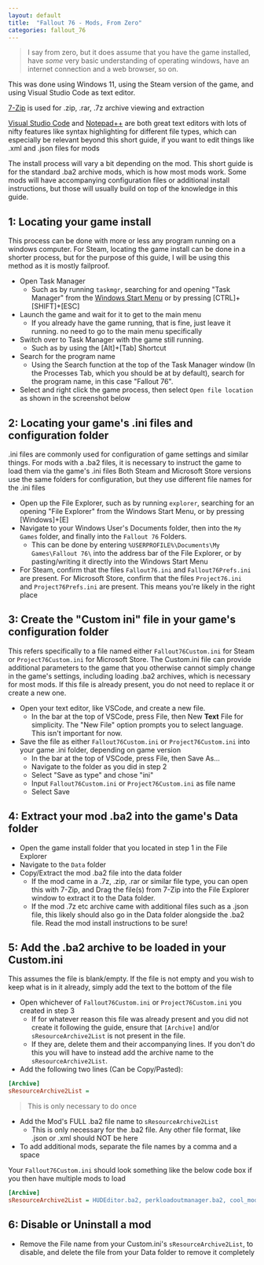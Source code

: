 ```yaml
---
layout: default
title:  "Fallout 76 - Mods, From Zero"
categories: fallout_76
---
```

> I say from zero, but it does assume that you have the game installed, have *some* very basic understanding of operating windows, have an internet connection and a web browser, so on.

This was done using Windows 11, using the Steam version of the game, and using Visual Studio Code as text editor.

[7-Zip](https://www.7-zip.org/) is used for .zip, .rar, .7z archive viewing and extraction

[Visual Studio Code](<https://code.visualstudio.com/>) and [Notepad++](<https://notepad-plus-plus.org/>) are both great text editors with lots of nifty features like syntax highlighting for different file types, which can especially be relevant beyond this short guide, if you want to edit things like .xml and .json files for mods

The install process will vary a bit depending on the mod. This short guide is for the standard .ba2 archive mods, which is how most mods work. Some mods will have accompanying configuration files or additional install instructions, but those will usually build on top of the knowledge in this guide.

## 1: Locating your game install
This process can be done with more or less any program running on a windows computer.
For Steam, locating the game install can be done in a shorter process, but for the purpose of this guide, I will be using this method as it is mostly failproof.

* Open Task Manager
    * Such as by running `taskmgr`, searching for and opening "Task Manager" from the [Windows Start Menu](<https://support.microsoft.com/en-us/windows/open-the-start-menu-4ed57ad7-ed1f-3cc9-c9e4-f329822f5aeb#WindowsVersion=Windows_11>) or by pressing \[CTRL\]+\[SHIFT\]+\[ESC\]
* Launch the game and wait for it to get to the main menu
    * If you already have the game running, that is fine, just leave it running. no need to go to the main menu specifically
* Switch over to Task Manager with the game still running.
   * Such as by using the \[Alt\]+\[Tab\] Shortcut
* Search for the program name
    * Using the Search function at the top of the Task Manager window (In the Processes Tab, which you should be at by default), search for the program name, in this case "Fallout 76".
* Select and right click the game process, then select `Open file location` as shown in the screenshot below

## 2: Locating your game's .ini files and configuration folder
.ini files are commonly used for configuration of game settings and similar things. For mods with a .ba2 files, it is necessary to instruct the game to load them via the game's .ini files
Both Steam and Microsoft Store versions use the same folders for configuration, but they use different file names for the .ini files

* Open up the File Explorer, such as by running `explorer`, searching for an opening "File Explorer" from the Windows Start Menu, or by pressing \[Windows\]+\[E\]
* Navigate to your Windows User's Documents folder, then into the `My Games` folder, and finally into the `Fallout 76` Folders.
    * This can be done by entering `%USERPROFILE%\Documents\My Games\Fallout 76\` into the address bar of the File Explorer, or by pasting/writing it directly into the Windows Start Menu
* For Steam, confirm that the files `Fallout76.ini` and `Fallout76Prefs.ini` are present. For Microsoft Store, confirm that the files `Project76.ini` and `Project76Prefs.ini` are present. This means you're likely in the right place

## 3: Create the "Custom ini" file in your game's configuration folder
This refers specifically to a file named either `Fallout76Custom.ini` for Steam or `Project76Custom.ini` for Microsoft Store.
The Custom.ini file can provide additional parameters to the game that you otherwise cannot simply change in the game's settings, including loading .ba2 archives, which is necessary for most mods.
If this file is already present, you do not need to replace it or create a new one.

* Open your text editor, like VSCode, and create a new file.
    * In the bar at the top of VSCode, press File, then New **Text** File for simplicity. The "New File" option prompts you to select language. This isn't important for now.
* Save the file as either `Fallout76Custom.ini` or `Project76Custom.ini` into your game .ini folder, depending on game version
    * In the bar at the top of VSCode, press File, then Save As... 
    * Navigate to the folder as you did in step 2
    * Select "Save as type" and chose "ini"
    * Input `Fallout76Custom.ini` or `Project76Custom.ini` as file name
    * Select Save

## 4: Extract your mod .ba2 into the game's Data folder

* Open the game install folder that you located in step 1 in the File Explorer
* Navigate to the `Data` folder
* Copy/Extract the mod .ba2 file into the data folder
    * If the mod came in a .7z, .zip, .rar or similar file type, you can open this with 7-Zip, and Drag the file(s) from 7-Zip into the File Explorer window to extract it to the Data folder.
    * If the mod .7z etc archive came with additional files such as a .json file, this likely should also go in the Data folder alongside the .ba2 file. Read the mod install instructions to be sure!

## 5: Add the .ba2 archive to be loaded in your Custom.ini
This assumes the file is blank/empty. If the file is not empty and you wish to keep what is in it already, simply add the text to the bottom of the file
* Open whichever of `Fallout76Custom.ini` or `Project76Custom.ini` you created in step 3
    * If for whatever reason this file was already present and you did not create it following the guide, ensure that `[Archive]` and/or `sResourceArchive2List` is not present in the file.
    * If they are, delete them and their accompanying lines. If you don't do this you will have to instead add the archive name to the `sResourceArchive2List`.
* Add the following two lines (Can be Copy/Pasted):
```ini
[Archive]
sResourceArchive2List = 
```
> This is only necessary to do once
* Add the Mod's FULL .ba2 file name to `sResourceArchive2List`
    * This is only necessary for the .ba2 file. Any other file format, like .json or .xml should NOT be here
* To add additional mods, separate the file names by a comma and a space

Your `Fallout76Custom.ini` should look something like the below code box if you then have multiple mods to load
```ini
[Archive]
sResourceArchive2List = HUDEditor.ba2, perkloadoutmanager.ba2, cool_mod_name.ba2, another_cool_mod_filename.ba2
```

## 6: Disable or Uninstall a mod
* Remove the File name from your Custom.ini's `sResourceArchive2List`, to disable, and delete the file from your Data folder to remove it completely
